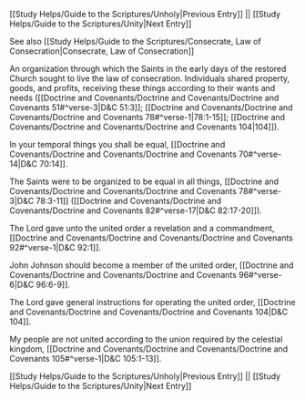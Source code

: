 [[Study Helps/Guide to the Scriptures/Unholy|Previous Entry]]  ||  [[Study Helps/Guide to the Scriptures/Unity|Next Entry]]

 See also [[Study Helps/Guide to the Scriptures/Consecrate, Law of Consecration|Consecrate, Law of Consecration]]

 An organization through which the Saints in the early days of the restored Church sought to live the law of consecration. Individuals shared property, goods, and profits, receiving these things according to their wants and needs ([[Doctrine and Covenants/Doctrine and Covenants/Doctrine and Covenants 51#^verse-3|D&C 51:3]]; [[Doctrine and Covenants/Doctrine and Covenants/Doctrine and Covenants 78#^verse-1|78:1-15]]; [[Doctrine and Covenants/Doctrine and Covenants/Doctrine and Covenants 104|104]]).

 In your temporal things you shall be equal, [[Doctrine and Covenants/Doctrine and Covenants/Doctrine and Covenants 70#^verse-14|D&C 70:14]].

 The Saints were to be organized to be equal in all things, [[Doctrine and Covenants/Doctrine and Covenants/Doctrine and Covenants 78#^verse-3|D&C 78:3-11]] ([[Doctrine and Covenants/Doctrine and Covenants/Doctrine and Covenants 82#^verse-17|D&C 82:17-20]]).

 The Lord gave unto the united order a revelation and a commandment, [[Doctrine and Covenants/Doctrine and Covenants/Doctrine and Covenants 92#^verse-1|D&C 92:1]].

 John Johnson should become a member of the united order, [[Doctrine and Covenants/Doctrine and Covenants/Doctrine and Covenants 96#^verse-6|D&C 96:6-9]].

 The Lord gave general instructions for operating the united order, [[Doctrine and Covenants/Doctrine and Covenants/Doctrine and Covenants 104|D&C 104]].

 My people are not united according to the union required by the celestial kingdom, [[Doctrine and Covenants/Doctrine and Covenants/Doctrine and Covenants 105#^verse-1|D&C 105:1-13]].

[[Study Helps/Guide to the Scriptures/Unholy|Previous Entry]]  ||  [[Study Helps/Guide to the Scriptures/Unity|Next Entry]]